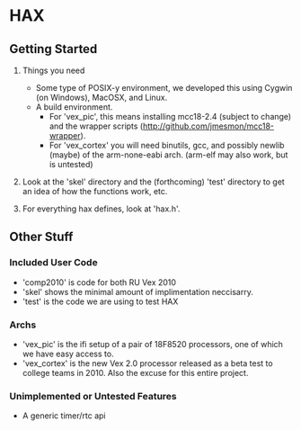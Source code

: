 # HAX #

## Getting Started ##

1. Things you need
    * Some type of POSIX-y environment, we developed this using 
      Cygwin (on Windows), MacOSX, and Linux.
    * A build environment. 
        * For 'vex_pic', this means installing
          mcc18-2.4 (subject to change) and the wrapper
          scripts (http://github.com/jmesmon/mcc18-wrapper).
        * For 'vex_cortex' you will need binutils, gcc, and
          possibly newlib (maybe) of the arm-none-eabi arch.
          (arm-elf may also work, but is untested)
2. Look at the 'skel' directory and the (forthcoming) 'test' directory
   to get an idea of how the functions work, etc.

3. For everything hax defines, look at 'hax.h'.

## Other Stuff ##

### Included User Code ###
* 'comp2010' is code for both RU Vex 2010 
* 'skel' shows the minimal amount of implimentation neccisarry.
* 'test' is the code we are using to test HAX

### Archs ###
* 'vex_pic' is the ifi setup of a pair of 18F8520 processors, one of which we
	have easy access to.
* 'vex_cortex' is the new Vex 2.0 processor released as a beta test to college
	teams in 2010. Also the excuse for this entire project.

### Unimplemented or Untested Features ###
* A generic timer/rtc api
